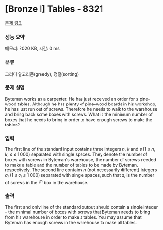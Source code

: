 # [Bronze I] Tables - 8321 

[문제 링크](https://www.acmicpc.net/problem/8321) 

### 성능 요약

메모리: 2020 KB, 시간: 0 ms

### 분류

그리디 알고리즘(greedy), 정렬(sorting)

### 문제 설명

<p>Byteman works as a carpenter. He has just received an order for <em>s</em> pine-wood tables. Although he has plenty of pine-wood boards in his workshop, he has just run out of screws. Therefore he needs to walk to the warehouse and bring back some boxes with screws. What is the minimum number of boxes that he needs to bring in order to have enough screws to make the tables?</p>

### 입력 

 <p>The first line of the standard input contains three integers <em>n</em>, <em>k</em> and <em>s</em> (1 ≤ <em>n</em>, <em>k</em>, <em>s</em> ≤ 1 000) separated with single spaces. They denote the number of boxes with screws in Byteman's warehouse, the number of screws needed to make a table and the number of tables to be made by Byteman, respectively. The second line contains <em>n</em> (not necessarily different) integers <em>a<sub>i</sub></em> (1 ≤ <em>a<sub>i</sub></em> ≤ 1 000) separated with single spaces, such that <em>a<sub>i</sub></em> is the number of screws in the <em>i</em><sup>th</sup> box in the warehouse.</p>

### 출력 

 <p>The first and only line of the standard output should contain a single integer - the minimal number of boxes with screws that Byteman needs to bring from his warehouse in order to make <em>s</em> tables. You may assume that Byteman has enough screws in the warehouse to make all tables.</p>

